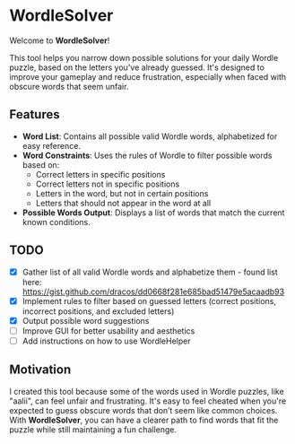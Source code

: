 # WordleSolver

Welcome to **WordleSolver**!

This tool helps you narrow down possible solutions for your daily Wordle puzzle, based on the letters you've already guessed. It's designed to improve your gameplay and reduce frustration, especially when faced with obscure words that seem unfair.

## Features

- **Word List**: Contains all possible valid Wordle words, alphabetized for easy reference.
- **Word Constraints**: Uses the rules of Wordle to filter possible words based on:
  - Correct letters in specific positions
  - Correct letters not in specific positions
  - Letters in the word, but not in certain positions
  - Letters that should not appear in the word at all
- **Possible Words Output**: Displays a list of words that match the current known conditions.

## TODO

- [x] Gather list of all valid Wordle words and alphabetize them - found list here: https://gist.github.com/dracos/dd0668f281e685bad51479e5acaadb93
- [x] Implement rules to filter based on guessed letters (correct positions, incorrect positions, and excluded letters)
- [x] Output possible word suggestions
- [ ] Improve GUI for better usability and aesthetics
- [ ] Add instructions on how to use WordleHelper

## Motivation

I created this tool because some of the words used in Wordle puzzles, like "aalii", can feel unfair and frustrating. It's easy to feel cheated when you're expected to guess obscure words that don’t seem like common choices. With **WordleSolver**, you can have a clearer path to find words that fit the puzzle while still maintaining a fun challenge.
